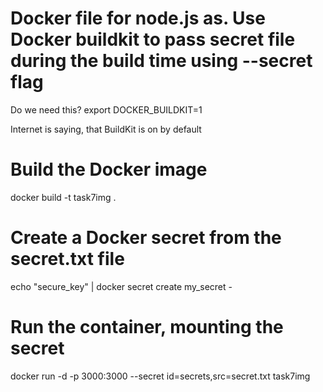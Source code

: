 # Docker file for node.js as. Use Docker buildkit to pass secret file during the build time using --secret flag


Do we need this?
export DOCKER_BUILDKIT=1

Internet is saying, that BuildKit is on by default

# Build the Docker image
docker build -t task7img .

# Create a Docker secret from the secret.txt file
echo "secure_key" | docker secret create my_secret -

# Run the container, mounting the secret
docker run -d -p 3000:3000 --secret id=secrets,src=secret.txt task7img
